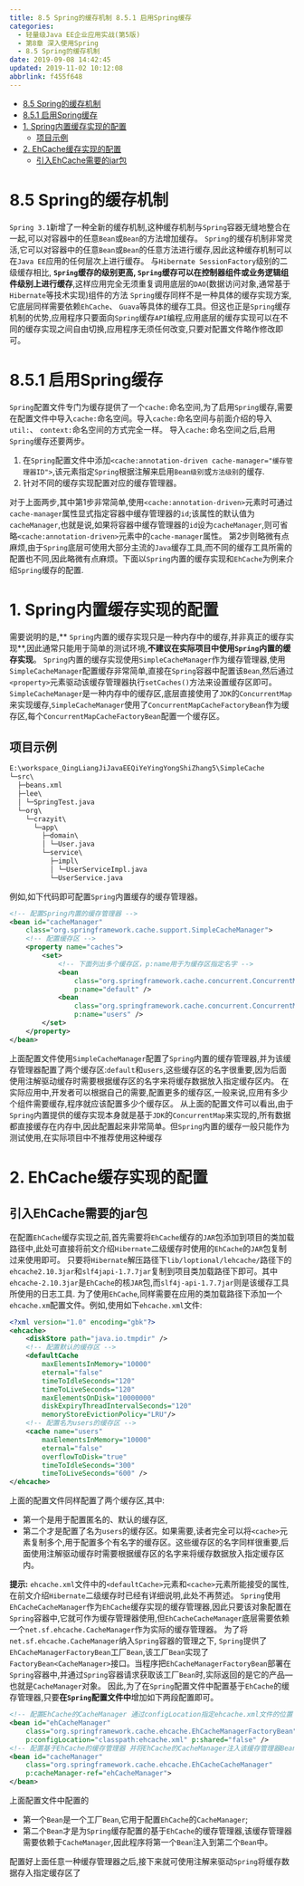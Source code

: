 ```yaml
---
title: 8.5 Spring的缓存机制 8.5.1 启用Spring缓存
categories: 
  - 轻量级Java EE企业应用实战(第5版)
  - 第8章 深入使用Spring
  - 8.5 Spring的缓存机制
date: 2019-09-08 14:42:45
updated: 2019-11-02 10:12:08
abbrlink: f455f648
---
```

<div id='my_toc'>

- [8.5 Spring的缓存机制](/JavaReadingNotes/f455f648/#8-5-Spring的缓存机制)
- [8.5.1 启用Spring缓存](/JavaReadingNotes/f455f648/#8-5-1-启用Spring缓存)
- [1. Spring内置缓存实现的配置](/JavaReadingNotes/f455f648/#1-Spring内置缓存实现的配置)
    - [项目示例](/JavaReadingNotes/f455f648/#项目示例)
- [2. EhCache缓存实现的配置](/JavaReadingNotes/f455f648/#2-EhCache缓存实现的配置)
    - [引入EhCache需要的jar包](/JavaReadingNotes/f455f648/#引入EhCache需要的jar包)

</div>
<!--more-->
<script>if (navigator.platform.toLowerCase() == 'win32'){document.getElementById('my_toc').style.display = 'none';}</script>

<!--end-->
<!--SSTStart-->
# 8.5 Spring的缓存机制 #
<!--replace:ehcache=E H cache-->

`Spring 3.1`新增了一种全新的缓存机制,这种缓存机制与`Spring`容器无缝地整合在一起,可以对容器中的任意`Bean`或`Bean`的方法增加缓存。 `Spring`的缓存机制非常灵活,它可以对容器中的仼意`Bean`或`Bean`的任意方法进行缓存,因此这种缓存机制可以在`Java EE`应用的任何层次上进行缓存。
与`Hibernate SessionFactory`级别的二级缓存相比, **`Spring`缓存的级别更高, `Spring`缓存可以在控制器组件或业务逻辑组件级别上进行缓存**,这样应用完全无须重复调用底层的`DAO`(数据访问对象,通常基于`Hibernate`等技术实现)组件的方法
`Spring`缓存同样不是一种具体的缓存实现方案,它底层同样需要依赖`EhCache`、 `Guava`等具体的缓存工具。但这也正是`Spring`缓存机制的优势,应用程序只要面向`Spring`缓存`API`编程,应用底层的缓存实现可以在不同的缓存实现之间自由切换,应用程序无须任何改变,只要对配置文件略作修改即可。
# 8.5.1 启用Spring缓存 #
`Spring`配置文件专门为缓存提供了一个`cache:`命名空间,为了启用`Spring`缓存,需要在配置文件中导入`cache:`命名空间。导入`cache:`命名空间与前面介绍的导入`util:`、 `context:`命名空间的方式完全一样。
导入`cache:`命名空间之后,启用`Spring`缓存还要两步。
1. 在`Spring`配置文件中添加`<cache:annotation-driven cache-manager="缓存管理器ID">`,该元素指定`Spring`根据注解来启用`Bean级别`或`方法级别`的缓存.
2. 针对不同的缓存实现配置对应的缓存管理器。

对于上面两步,其中第1步非常简单,使用`<cache:annotation-driven>`元素时可通过`cache-manager`属性显式指定容器中缓存管理器的`id`;该属性的默认值为`cacheManager`,也就是说,如果将容器中缓存管理器的`id`设为`cacheManager`,则可省略`<cache:annotation-driven>`元素中的`cache-manager`属性。
第2步则略微有点麻烦,由于`Spring`底层可使用大部分主流的`Java`缓存工具,而不同的缓存工具所需的配置也不同,因此略微有点麻烦。下面以`Spring`内置的缓存实现和`EhCache`为例来介绍`Spring`缓存的配置.

# 1. Spring内置缓存实现的配置 #
需要说明的是,** `Spring`内置的缓存实现只是一种内存中的缓存,并非真正的缓存实现**,因此通常只能用于简单的测试环境,**不建议在实际项目中使用`Spring`内置的缓存实现**。
`Spring`内置的缓存实现使用`SimpleCacheManager`作为缓存管理器,使用`SimpleCacheManager`配置缓存非常简单,直接在`Spring`容器中配置该`Bean`,然后通过`<property>`元素驱动该缓存管理器执行`setCaches()`方法来设置缓存区即可。
`SimpleCacheManager`是一种内存中的缓存区,底层直接使用了`JDK`的`ConcurrentMap`来实现缓存,`SimpleCacheManager`使用了`ConcurrentMapCacheFactoryBean`作为缓存区,每个`ConcurrentMapCacheFactoryBean`配置一个缓存区。
## 项目示例 ##
```cmd
E:\workspace_QingLiangJiJavaEEQiYeYingYongShiZhang5\SimpleCache
└─src\
  ├─beans.xml
  ├─lee\
  │ └─SpringTest.java
  └─org\
    └─crazyit\
      └─app\
        ├─domain\
        │ └─User.java
        └─service\
          ├─impl\
          │ └─UserServiceImpl.java
          └─UserService.java
```
例如,如下代码即可配置`Spring`内置缓存的缓存管理器。
```xml
<!-- 配置Spring内置的缓存管理器 -->
<bean id="cacheManager"
    class="org.springframework.cache.support.SimpleCacheManager">
    <!-- 配置缓存区 -->
    <property name="caches">
        <set>
            <!-- 下面列出多个缓存区，p:name用于为缓存区指定名字 -->
            <bean
                class="org.springframework.cache.concurrent.ConcurrentMapCacheFactoryBean"
                p:name="default" />
            <bean
                class="org.springframework.cache.concurrent.ConcurrentMapCacheFactoryBean"
                p:name="users" />
        </set>
    </property>
</bean>
```
上面配置文件使用`SimpleCacheManager`配置了`Spring`内置的缓存管理器,并为该缓存管理器配置了两个缓存区:`default`和`users`,这些缓存区的名字很重要,因为后面使用注解驱动缓存时需要根据缓存区的名字来将缓存数据放入指定缓存区内。
在实际应用中,开发者可以根据自己的需要,配置更多的缓存区,一般来说,应用有多少个组件需要缓存,程序就应该配置多少个缓存区。
从上面的配置文件可以看出,由于`Spring`内置提供的缓存实现本身就是基于`JDK`的`ConcurrentMap`来实现的,所有数据都直接缓存在内存中,因此配置起来非常简单。但`Spring`内置的缓存一般只能作为测试使用,在实际项目中不推荐使用这种缓存

# 2. EhCache缓存实现的配置 #
## 引入EhCache需要的jar包 ##
在配置`EhCache`缓存实现之前,首先需要将`EhCache`缓存的`JAR`包添加到项目的类加载路径中,此处可直接将前文介绍`Hibernate`二级缓存时使用的`EhCache`的`JAR`包复制过来使用即可。
只要将`Hibernate`解压路径下`lib/loptional/lehcache/`路径下的`ehcache2.10.3jar`和`slf4japi-1.7.7jar`复制到项目类加载路径下即可。其中`ehcache-2.10.3jar`是`EhCache`的核`JAR`包,而`slf4j-api-1.7.7jar`则是该缓存工具所使用的日志工具.
为了使用`EhCache`,同样需要在应用的类加载路径下添加一个`ehcache.xm`配置文件。例如,使用如下`ehcache.xml`文件:
```xml
<?xml version="1.0" encoding="gbk"?>
<ehcache>
    <diskStore path="java.io.tmpdir" />
	<!-- 配置默认的缓存区 -->
    <defaultCache
        maxElementsInMemory="10000"
        eternal="false"
        timeToIdleSeconds="120"
        timeToLiveSeconds="120"
        maxElementsOnDisk="10000000"
        diskExpiryThreadIntervalSeconds="120"
        memoryStoreEvictionPolicy="LRU"/>
	<!-- 配置名为users的缓存区 -->
    <cache name="users"
        maxElementsInMemory="10000"
        eternal="false"
        overflowToDisk="true"
        timeToIdleSeconds="300"
        timeToLiveSeconds="600" />
</ehcache>
```
上面的配置文件同样配置了两个缓存区,其中:
- 第一个是用于配置匿名的、默认的缓存区,
- 第二个才是配置了名为`users`的缓存区。如果需要,读者完全可以将`<cache>`元素复制多个,用于配置多个有名字的缓存区。这些缓存区的名字同样很重要,后面使用注解驱动缓存时需要根据缓存区的名字来将缓存数据放入指定缓存区内。

**提示:**
`ehcache.xml`文件中的`<defaultCache>`元素和`<cache>`元素所能接受的属性,在前文介绍`Hibernate`二级缓存时已经有详细说明,此处不再赘述。
`Spring`使用`EhCacheCacheManager`作为`EhCache`缓存实现的缓存管理器,因此只要该对象配置在`Spring`容器中,它就可作为缓存管理器使用,但`EhCacheCacheManager`底层需要依赖一个`net.sf.ehcache.CacheManager`作为实际的缓存管理器。
为了将`net.sf.ehcache.CacheManager`纳入`Spring`容器的管理之下, `Spring`提供了`EhCacheManagerFactoryBean`工厂`Bean`,该工厂`Bean`实现了`FactoryBean<CacheManager>`接口。当程序把`EhCacheManagerFactoryBean`部署在`Spring`容器中,并通过`Spring`容器请求获取该工厂`Bean`时,实际返回的是它的产品—也就是`CacheManager`对象。
因此,为了在`Spring`配置文件中配置基于`EhCache`的缓存管理器,只要**在`Spring`配置文件中**增加如下两段配置即可。
```xml
<!-- 配置EhCache的CacheManager 通过configLocation指定ehcache.xml文件的位置 -->
<bean id="ehCacheManager"
    class="org.springframework.cache.ehcache.EhCacheManagerFactoryBean"
    p:configLocation="classpath:ehcache.xml" p:shared="false" />
<!-- 配置基于EhCache的缓存管理器 并将EhCache的CacheManager注入该缓存管理器Bean -->
<bean id="cacheManager"
    class="org.springframework.cache.ehcache.EhCacheCacheManager"
    p:cacheManager-ref="ehCacheManager">
</bean>
```
上面配置文件中配置的
- 第一个`Bean`是一个工厂`Bean`,它用于配置`EhCache`的`CacheManager`;
- 第二个`Bean`才是为`Spring`缓存配置的基于`EhCache`的缓存管理器,该缓存管理器需要依赖于`CacheManager`,因此程序将第一个`Bean`注入到第二个`Bean`中。

配置好上面任意一种缓存管理器之后,接下来就可使用注解来驱动`Spring`将缓存数据存入指定缓存区了
<!--SSTStop-->

